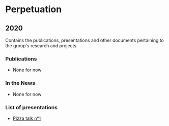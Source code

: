 # Perpetuation

## 2020

Contains the publications, presentations and other documents pertaining to the group's research and projects.

### Publications

* None for now

### In the News

* None for now

### List of presentations

* [Pizza talk n°1](https://github.com/GeeeHesso/Perpetuation/tree/master/2020/Presentations/pizza_talk)
